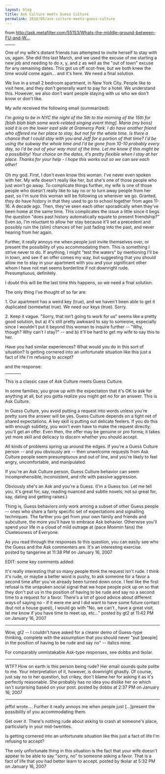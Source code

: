 ```yaml
---
layout: blog
title: Ask Culture meets Guess Culture
permalink: 2010/05/ask-culture-meets-guess-culture
---
```


<p>from <a href="http://ask.metafilter.com/55153/Whats-the-middle-ground-between-FU-and-Welcome" title="http://ask.metafilter.com/55153/Whats-the-middle-ground-between-FU-and-Welcome">http://ask.metafilter.com/55153/Whats-the-middle-ground-between-FU-and-W...</a><br />
_____</p>
<p>One of my wife's distant friends has attempted to invite herself to stay with us, again. She did this last March, and we used the excuse of me starting a new job and needing to do x, y, and z as well as the "out of town" excuse for any remaining dates. This got us off scot-free, but we both knew the time would come again... and it's here. We need a final solution.</p>
<p>We live in a small 2 bedroom apartment, in New York City. People like to visit here, and they don't generally want to pay for a hotel. We understand this. However, we also don't want people staying with us who we don't know or don't like.</p>
<p>My wife received the following email (summarized):</p>
<p><i>I'm going to be in NYC the night of the 5th to the morning of the 15th for [blah blah blah some work-related singing event thing]. Maria (my boss) said it is on the lower east side at Gramercy Park. I do have another friend who offered me her place to stay, but not for the whole time. Is there a chance that I could stay with you and Jeff for a portion of that time? I'd be using the subway the whole time and I'd be gone from 10-10 probably every day, so I'd be out of your way most of the time. Let me know if this might be a possibility! Your choice on the dates, it's pretty flexible when I stay at her place. Thanks for your help - I hope this works out so we can see each other!<br />
</i><br />
Oh my god. First, I don't even know this woman. I've never even spoken with her. My wife doesn't really like her, but she's one of those people who just won't go away. To complicate things further, my wife is one of those people who doesn't really like to say no or to turn away people from her past, so I'm sure this woman will be following us wherever we go. Granted, they do have history in that they used to go to school together from ages 11-16. A decade ago. Then, they've seen each other sporadically when they've been home at the same time. This complicates the issue a little since it begs the question "does past history automatically equate to present friendship?" Even so, I'm reluctant to allow her stay because it'll set a precedent and possibly ruin the (slim) chances of her just fading into the past, and never hearing from her again.</p>
<p>Further, it really annoys me when people just invite themselves over, or present the possibility of you accommodating them. This is something I strive never to do. If anything, I might "test the waters" by mentioning I'll be in town, and see if an offer comes my way, but suggesting that you should allow me to stay in your apartment with you and your significant other whom I have not met seems borderline if not downright rude. Presumptuous, definitely.</p>
<p>I doubt this will be the last time this happens, so we need a final solution.</p>
<p>The only thing I've thought of so far are:</p>
<p>1. Our apartment has a weird key (true), and we haven't been able to get it duplicated (somewhat true). We need our keys (true). Sorry.</p>
<p>2. Keep it vague. "Sorry, that isn't going to work for us" seems like a pretty good solution, but a) it's still pretty awkward to say to someone, especially since I wouldn't put it beyond this woman to inquire further -- "Why, though? Why can't I stay?" -- and b) it'll be hard to get my wife to say this to her.</p>
<p>Have you had similar experiences? What would you do in this sort of situation? Is getting cornered into an unfortunate situation like this just a fact of life I'm refusing to accept? </p>
<p>and the response:<br />
________</p>
<p>This is a classic case of Ask Culture meets Guess Culture.</p>
<p>In some families, you grow up with the expectation that it's OK to ask for anything at all, but you gotta realize you might get no for an answer. This is Ask Culture.</p>
<p>In Guess Culture, you avoid putting a request into words unless you're pretty sure the answer will be yes. Guess Culture depends on a tight net of shared expectations. A key skill is putting out delicate feelers. If you do this with enough subtlety, you won't even have to make the request directly; you'll get an offer. Even then, the offer may be genuine or pro forma; it takes yet more skill and delicacy to discern whether you should accept.</p>
<p>All kinds of problems spring up around the edges. If you're a Guess Culture person -- and you obviously are -- then unwelcome requests from Ask Culture people seem presumptuous and out of line, and you're likely to feel angry, uncomfortable, and manipulated.</p>
<p>If you're an Ask Culture person, Guess Culture behavior can seem incomprehensible, inconsistent, and rife with passive aggression.</p>
<p>Obviously she's an Ask and you're a Guess. (I'm a Guess too. Let me tell you, it's great for, say, reading nuanced and subtle novels; not so great for, say, dating and getting raises.)</p>
<p>Thing is, Guess behaviors only work among a subset of other Guess people -- ones who share a fairly specific set of expectations and signalling techniques. The farther you get from your own family and friends and subculture, the more you'll have to embrace Ask behavior. Otherwise you'll spend your life in a cloud of mild outrage at (pace Moomin fans) the Cluelessness of Everyone.</p>
<p>As you read through the responses to this question, you can easily see who the Guess and the Ask commenters are. It's an interesting exercise.<br />
posted by tangerine at 11:38 PM on January 16, 2007</p>

EDIT: some key comments added:


It's really interesting that so many people think the request isn't rude. I think it's rude, or maybe a better word is pushy, to ask someone for a favor a second time after you've already been turned down once. I feel like the first refusal is the unspoken social signal that we hope people pick up on so that they don't put us in the position of having to be rude and say no a second time to a request for a favor. 
There's a lot of good advice about different ways of saying no - if it were me and I did want to have some future contact (but not a house guest), I would go with "No, we can't , have a great visit, let me know if you have time to meet up, etc..."
posted by gt2 at 11:42 PM on January 16, 2007

<hr>

Wow, gt2 -- I couldn't have asked for a clearer demo of Guess-type thinking, complete with the assumption that you should never "put [people] in the position of having to be rude and say no" -- italics mine. 

For comparably unmistakable Ask-type responses, see dobbs and tkolar.

<hr>

WTF? How on earth is this person being rude? Her email sounds quite polite to me. Your interpretation of it, however, is downright ghastly. Of course, just say no to her question, but crikey, don't blame her for asking it as it's perfectly reasonable. She probably has no idea you dislike her so which isn't surprising based on your post.
posted by dobbs at 2:37 PM on January 16, 2007

<hr>

jeffxl wrote....
Further it really annoys me when people just [...]present the possibility of you accommodating them.

Get over it. There's nothing rude about asking to crash at someone's place, particularly in your mid-twenties. 

Is getting cornered into an unfortunate situation like this just a fact of life I'm refusing to accept?

The only unfortunate thing in this situation is the fact that your wife doesn't appear to be able to say "sorry, no" to someone asking a favor. That is a fact of life that you had better learn to accept.
posted by tkolar at 5:32 PM on January 16, 2007
